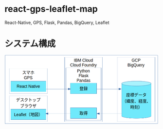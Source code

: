 # react-gps-leaflet-map
React-Native, GPS, Flask, Pandas, BigQuery, Leaflet

# システム構成
![システム構成](system.png)
